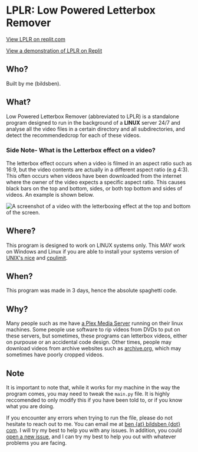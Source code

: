 # LPLR: Low Powered Letterbox Remover

[View LPLR on replit.com](https://replit.com/@bildsben/LPLR)

[View a demonstration of LPLR on Replit](https://youtu.be/pz9v0jDWZGM)


## Who?
Built by me (bildsben).

## What?
Low Powered Letterbox Remover (abbreviated to LPLR) is a standalone program designed to run in the background of a **LINUX** server 24/7 and analyse all the video files in a certain directory and all subdirectories, and detect the recommendedcrop for each of these videos.
### Side Note- What is the Letterbox effect on a video?
The letterbox effect occurs when a video is filmed in an aspect ratio such as 16:9, but the video contents are actually in a different aspect ratio (e.g 4:3). This often occurs when videos have been downloaded from the internet where the owner of the video expects a specific aspect ratio. This causes black bars on the top and bottom, sides, or both top bottom and sides of videos. An example is shown below.

![A screenshot of a video with the letterboxing effect at the top and bottom of the screen.](https://pbblogassets.s3.amazonaws.com/uploads/2016/05/Free-Letterbox-Templates.jpg)
## Where?
This program is designed to work on LINUX systems only. This MAY work on Windows and Linux if you are able to install your systems version of [UNIX's nice](https://en.wikipedia.org/wiki/Nice_%28Unix%29) and [cpulimit](https://github.com/opsengine/cpulimit).
## When?
This program was made in 3 days, hence the absolute spaghetti code.
## Why?
Many people such as me have [a Plex Media Server](https://www.plex.tv/en-gb/media-server-downloads/?langr=1) running on their linux machines. Some people use software to rip videos from DVDs to put on these servers, but sometimes, these programs can letterbox videos, either on purpouse or an accidental code design. Other times, people may download videos from archive websites such as [archive.org](https://archive.org/), which may sometimes have poorly cropped videos.

## Note
It is important to note that, while it works for my machine in the way the program comes, you may need to tweak the ```main.py``` file. It is highly reccomended to only modify this if you have been told to, or if you know what you are doing.

If you encounter any errors when trying to run the file, please do not hesitate to reach out to me. You can email me at [ben {at} bildsben {dot} com](mailto:ben@bildsben.com). I will try my best to help you with any issues. In addition, you could [open a new issue](https://github.com/bildsben/LPLR/issues), and I can try my best to help you out with whatever problems you are facing.

